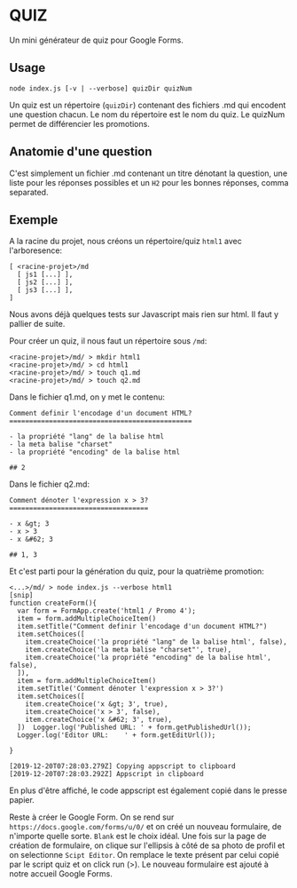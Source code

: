 QUIZ
====

Un mini générateur de quiz pour Google Forms.

## Usage

```node index.js [-v | --verbose] quizDir quizNum```

Un quiz est un répertoire (`quizDir`) contenant des fichiers .md qui encodent une question chacun. Le nom du répertoire est le nom du quiz. Le quizNum permet de différencier les promotions.

## Anatomie d'une question

C'est simplement un fichier .md contenant un titre dénotant la question, une liste pour les réponses possibles et un `H2` pour les bonnes réponses, comma separated.

## Exemple

A la racine du projet, nous créons un répertoire/quiz `html1` avec l'arboresence:
```
[ <racine-projet>/md 
  [ js1 [...] ],
  [ js2 [...] ],
  [ js3 [...] ],
]
```

Nous avons déjà quelques tests sur Javascript mais rien sur html. Il faut y pallier de suite.

Pour créer un quiz, il nous faut un répertoire sous `/md`:

```
<racine-projet>/md/ > mkdir html1
<racine-projet>/md/ > cd html1
<racine-projet>/md/ > touch q1.md
<racine-projet>/md/ > touch q2.md
```

Dans le fichier q1.md, on y met le contenu:

```
Comment definir l'encodage d'un document HTML?
==============================================

- la propriété "lang" de la balise html
- la meta balise "charset"
- la propriété "encoding" de la balise html

## 2
```

Dans le fichier q2.md:

```
Comment dénoter l'expression x > 3?
===================================

- x &gt; 3
- x > 3
- x &#62; 3

## 1, 3
```

Et c'est parti pour la génération du quiz, pour la quatrième promotion:

```
<...>/md/ > node index.js --verbose html1 
[snip]
function createForm(){
  var form = FormApp.create('html1 / Promo 4');
  item = form.addMultipleChoiceItem()
  item.setTitle("Comment definir l'encodage d'un document HTML?")
  item.setChoices([
    item.createChoice('la propriété "lang" de la balise html', false),
    item.createChoice('la meta balise "charset"', true),
    item.createChoice('la propriété "encoding" de la balise html', false),
  ]),
  item = form.addMultipleChoiceItem()
  item.setTitle('Comment dénoter l'expression x > 3?')
  item.setChoices([
    item.createChoice('x &gt; 3', true),
    item.createChoice('x > 3', false),
    item.createChoice('x &#62; 3', true),
  ])  Logger.log('Published URL: ' + form.getPublishedUrl());
  Logger.log('Editor URL:    ' + form.getEditUrl());

}

[2019-12-20T07:28:03.279Z] Copying appscript to clipboard
[2019-12-20T07:28:03.292Z] Appscript in clipboard
```

En plus d'être affiché, le code appscript est également copié dans le presse papier.

Reste à créer le Google Form. On se rend sur `https://docs.google.com/forms/u/0/` et on créé un nouveau formulaire, de n'importe quelle sorte. `Blank` est le choix idéal. Une fois sur la page de création de formulaire, on clique sur l'ellipsis à côté de sa photo de profil et on selectionne `Scipt Editor`. On remplace le texte présent par celui copié par le script quiz et on click run (>). Le nouveau formulaire est ajouté à notre accueil Google Forms.